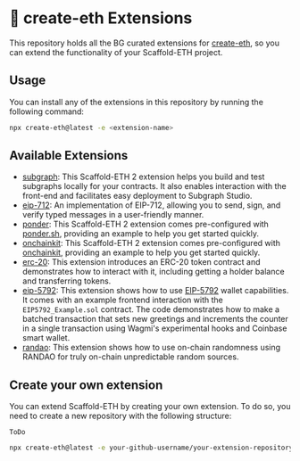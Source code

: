 # 🔌 create-eth Extensions

This repository holds all the BG curated extensions for [create-eth](https://github.com/scaffold-eth/create-eth), so you can extend the functionality of your Scaffold-ETH project.

## Usage

You can install any of the extensions in this repository by running the following command:

```bash
npx create-eth@latest -e <extension-name>
```

## Available Extensions

- [subgraph](https://github.com/scaffold-eth/create-eth-extensions/tree/subgraph): This Scaffold-ETH 2 extension helps you build and test subgraphs locally for your contracts. It also enables interaction with the front-end and facilitates easy deployment to Subgraph Studio.
- [eip-712](https://github.com/scaffold-eth/create-eth-extensions/tree/eip-712): An implementation of EIP-712, allowing you to send, sign, and verify typed messages in a user-friendly manner.
- [ponder](https://github.com/scaffold-eth/create-eth-extensions/tree/ponder): This Scaffold-ETH 2 extension comes pre-configured with [ponder.sh](https://ponder.sh), providing an example to help you get started quickly.
- [onchainkit](https://github.com/scaffold-eth/create-eth-extensions/tree/onchainkit): This Scaffold-ETH 2 extension comes pre-configured with [onchainkit](https://onchainkit.xyz/), providing an example to help you get started quickly.
- [erc-20](https://github.com/scaffold-eth/create-eth-extensions/tree/erc-20): This extension introduces an ERC-20 token contract and demonstrates how to interact with it, including getting a holder balance and transferring tokens.
- [eip-5792](https://github.com/scaffold-eth/create-eth-extensions/tree/eip-5792): This extension shows how to use [EIP-5792](https://eips.ethereum.org/EIPS/eip-5792) wallet capabilities. It comes with an example frontend interaction with the `EIP5792_Example.sol` contract. The code demonstrates how to make a batched transaction that sets new greetings and increments the counter in a single transaction using Wagmi's experimental hooks and Coinbase smart wallet.
- [randao](https://github.com/scaffold-eth/create-eth-extensions/tree/randao): This extension shows how to use on-chain randomness using RANDAO for truly on-chain unpredictable random sources.

## Create your own extension

You can extend Scaffold-ETH by creating your own extension. To do so, you need to create a new repository with the following structure:

`ToDo`

```bash
npx create-eth@latest -e your-github-username/your-extension-repository:branch-name # branch-name is optional
```
